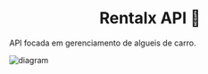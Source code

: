 <h1 align="center"> Rentalx API 🚗 </h1>

API focada em gerenciamento de algueis de carro.

![diagram](https://user-images.githubusercontent.com/53953937/194432211-0c04fc4c-dc61-4ab6-9878-c1abf5d1e812.png)
